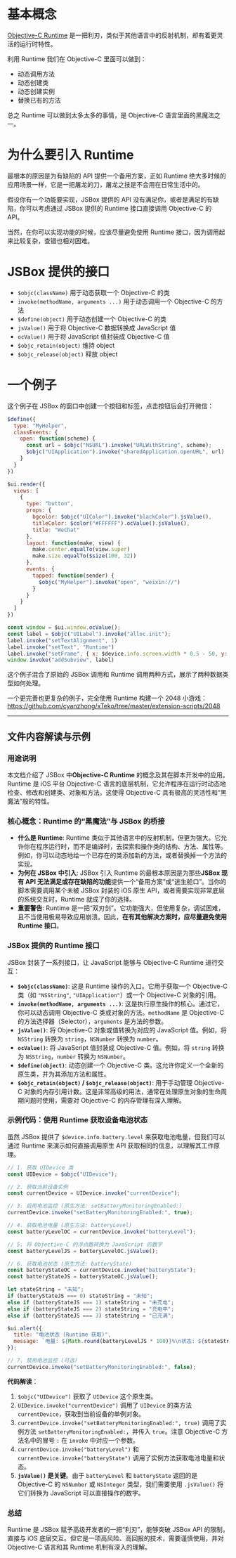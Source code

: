 # 基本概念

[Objective-C Runtime](https://developer.apple.com/documentation/objectivec/objective_c_runtime) 是一把利刃，类似于其他语言中的反射机制，却有着更灵活的运行时特性。

利用 Runtime 我们在 Objective-C 里面可以做到：

- 动态调用方法
- 动态创建类
- 动态创建实例
- 替换已有的方法

总之 Runtime 可以做到太多太多的事情，是 Objective-C 语言里面的黑魔法之一。

# 为什么要引入 Runtime

最根本的原因是为有缺陷的 API 提供一个备用方案，正如 Runtime 绝大多时候的应用场景一样，它是一把屠龙的刀，屠龙之技是不会用在日常生活中的。

假设你有一个功能要实现，JSBox 提供的 API 没有满足你，或者是满足的有缺陷，你可以考虑通过 JSBox 提供的 Runtime 接口直接调用 Objective-C 的 API。

当然，在你可以实现功能的时候，应该尽量避免使用 Runtime 接口，因为调用起来比较复杂，查错也相对困难。

# JSBox 提供的接口

- `$objc(className)` 用于动态获取一个 Objective-C 的类
- `invoke(methodName, arguments ...)` 用于动态调用一个 Objective-C 的方法
- `$define(object)` 用于动态创建一个 Objective-C 的类
- `jsValue()` 用于将 Objective-C 数据转换成 JavaScript 值
- `ocValue()` 用于将 JavaScript 值封装成 Objective-C 值
- `$objc_retain(object)` 维持 object
- `$objc_release(object)` 释放 object

# 一个例子

这个例子在 JSBox 的窗口中创建一个按钮和标签，点击按钮后会打开微信：

```js
$define({
  type: "MyHelper",
  classEvents: {
    open: function(scheme) {
      const url = $objc("NSURL").invoke("URLWithString", scheme);
      $objc("UIApplication").invoke("sharedApplication.openURL", url)
    }
  }
})

$ui.render({
  views: [
    {
      type: "button",
      props: {
        bgcolor: $objc("UIColor").invoke("blackColor").jsValue(),
        titleColor: $color("#FFFFFF").ocValue().jsValue(),
        title: "WeChat"
      },
      layout: function(make, view) {
        make.center.equalTo(view.super)
        make.size.equalTo($size(100, 32))
      },
      events: {
        tapped: function(sender) {
          $objc("MyHelper").invoke("open", "weixin://")
        }
      }
    }
  ]
})

const window = $ui.window.ocValue();
const label = $objc("UILabel").invoke("alloc.init");
label.invoke("setTextAlignment", 1)
label.invoke("setText", "Runtime")
label.invoke("setFrame", { x: $device.info.screen.width * 0.5 - 50, y: 240, width: 100, height: 32 })
window.invoke("addSubview", label)
```

这个例子混合了原始的 JSBox 调用和 Runtime 调用两种方式，展示了两种数据类型如何处理。

一个更完善也更复杂的例子，完全使用 Runtime 构建一个 2048 小游戏：https://github.com/cyanzhong/xTeko/tree/master/extension-scripts/2048

---

## 文件内容解读与示例

### 用途说明

本文档介绍了 JSBox 中**Objective-C Runtime** 的概念及其在脚本开发中的应用。Runtime 是 iOS 平台 Objective-C 语言的底层机制，它允许程序在运行时动态地检查、修改和创建类、对象和方法。这使得 Objective-C 具有极高的灵活性和“黑魔法”般的特性。

### 核心概念：Runtime 的“黑魔法”与 JSBox 的桥接

-   **什么是 Runtime**: Runtime 类似于其他语言中的反射机制，但更为强大。它允许你在程序运行时，而不是编译时，去探索和操作类的结构、方法、属性等。例如，你可以动态地给一个已存在的类添加新的方法，或者替换掉一个方法的实现。
-   **为何在 JSBox 中引入**: JSBox 引入 Runtime 的最根本原因是为那些**JSBox 现有 API 无法满足或存在缺陷的功能**提供一个“备用方案”或“逃生舱口”。当你的脚本需要调用某个未被 JSBox 封装的 iOS 原生 API，或者需要实现非常底层的系统交互时，Runtime 就成了你的选择。
-   **重要警告**: Runtime 是一把“双刃剑”。它功能强大，但使用复杂，调试困难，且不当使用极易导致应用崩溃。因此，**在有其他解决方案时，应尽量避免使用 Runtime 接口**。

### JSBox 提供的 Runtime 接口

JSBox 封装了一系列接口，让 JavaScript 能够与 Objective-C Runtime 进行交互：

-   **`$objc(className)`**: 这是 Runtime 操作的入口。它用于获取一个 Objective-C 类（如 `"NSString"`, `"UIApplication"`）或一个 Objective-C 对象的引用。
-   **`invoke(methodName, arguments ...)`**: 这是执行原生操作的核心。通过它，你可以动态调用 Objective-C 类或对象的方法。`methodName` 是 Objective-C 的方法选择器（Selector），`arguments` 是方法的参数。
-   **`jsValue()`**: 将 Objective-C 对象或值转换为对应的 JavaScript 值。例如，将 `NSString` 转换为 `string`，`NSNumber` 转换为 `number`。
-   **`ocValue()`**: 将 JavaScript 值封装成 Objective-C 值。例如，将 `string` 转换为 `NSString`，`number` 转换为 `NSNumber`。
-   **`$define(object)`**: 动态创建一个 Objective-C 类。这允许你定义一个全新的原生类，并为其添加方法和属性。
-   **`$objc_retain(object)` / `$objc_release(object)`**: 用于手动管理 Objective-C 对象的内存引用计数。这是非常高级的用法，通常在处理原生对象的生命周期问题时使用，需要对 Objective-C 的内存管理有深入理解。

### 示例代码：使用 Runtime 获取设备电池状态

虽然 JSBox 提供了 `$device.info.battery.level` 来获取电池电量，但我们可以通过 Runtime 来演示如何直接调用原生 API 获取相同的信息，以理解其工作原理。

```javascript
// 1. 获取 UIDevice 类
const UIDevice = $objc("UIDevice");

// 2. 获取当前设备实例
const currentDevice = UIDevice.invoke("currentDevice");

// 3. 启用电池监控 (原生方法: setBatteryMonitoringEnabled:)
currentDevice.invoke("setBatteryMonitoringEnabled:", true);

// 4. 获取电池电量 (原生方法: batteryLevel)
const batteryLevelOC = currentDevice.invoke("batteryLevel");

// 5. 将 Objective-C 的浮点数转换为 JavaScript 的数字
const batteryLevelJS = batteryLevelOC.jsValue();

// 6. 获取电池状态 (原生方法: batteryState)
const batteryStateOC = currentDevice.invoke("batteryState");
const batteryStateJS = batteryStateOC.jsValue();

let stateString = "未知";
if (batteryStateJS === 0) stateString = "未知";
else if (batteryStateJS === 1) stateString = "未充电";
else if (batteryStateJS === 2) stateString = "充电中";
else if (batteryStateJS === 3) stateString = "已充满";

$ui.alert({
  title: "电池状态 (Runtime 获取)",
  message: `电量: ${Math.round(batteryLevelJS * 100)}%\n状态: ${stateString}`
});

// 7. 禁用电池监控 (可选)
currentDevice.invoke("setBatteryMonitoringEnabled:", false);
```

**代码解读**：

1.  `$objc("UIDevice")` 获取了 `UIDevice` 这个原生类。
2.  `UIDevice.invoke("currentDevice")` 调用了 `UIDevice` 的类方法 `currentDevice`，获取到当前设备的单例对象。
3.  `currentDevice.invoke("setBatteryMonitoringEnabled:", true)` 调用了实例方法 `setBatteryMonitoringEnabled:`，并传入 `true`。注意 Objective-C 方法名中的冒号 `:` 在 `invoke` 中对应一个参数。
4.  `currentDevice.invoke("batteryLevel")` 和 `currentDevice.invoke("batteryState")` 调用了实例方法获取电池电量和状态。
5.  **`jsValue()` 是关键**。由于 `batteryLevel` 和 `batteryState` 返回的是 Objective-C 的 `NSNumber` 或 `NSInteger` 类型，我们需要使用 `.jsValue()` 将它们转换为 JavaScript 可以直接操作的数字。

### 总结

Runtime 是 JSBox 赋予高级开发者的一把“利刃”，能够突破 JSBox API 的限制，直接与 iOS 底层交互。但它是一项高风险、高回报的技术，需要谨慎使用，并对 Objective-C 语言和其 Runtime 机制有深入的理解。 
